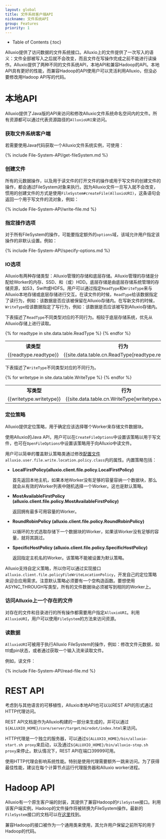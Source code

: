 ```yaml
---
layout: global
title: 文件系统客户端API
nickname: 文件系统API
group: Features
priority: 1
---
```


* Table of Contents
{:toc}

Alluxio提供了访问数据的文件系统接口。Alluxio上的文件提供了一次写入的语义：文件全部被写入之后就不会改变，而且文件在写操作完成之前不能进行读操作。Alluxio提供了两种不同的文件系统API，本地API和兼容Hadoop的API。本地API具有更好的性能，而兼容Hadoop的API使用户可以灵活利用Alluxio，但没必要修改用Hadoop API写的代码。

# 本地API

Alluxio提供了Java版的API来访问和修改Alluxio文件系统命名空间内的文件。所有资源都可以通过代表资源路径的`AlluxioURI`来访问。

### 获取文件系统客户端

若需要使用Java代码获取一个Alluxio文件系统实例，可使用：

{% include File-System-API/get-fileSystem.md %}

### 创建文件

所有的元数据操作，以及用于读文件的打开文件的操作或用于写文件的创建文件的操作，都会通过FileSystem对象来执行。因为Alluxio文件一旦写入就不会改变，惯用的创建文件的方式是使用`FileSystem#createFile(AlluxioURI)`，这条语句会返回一个用于写文件的流对象，例如：

{% include File-System-API/write-file.md %}

### 指定操作选项

对于所有FileSystem的操作，可能要指定额外的`options`域，该域允许用户指定该操作的非默认设置。例如：

{% include File-System-API/specify-options.md %}

### IO选项

Alluxio有两种存储类型：Alluxio管理的存储和底层存储。Alluxio管理的存储是分配给Worker的内存、SSD、和（或）HDD。底层存储是由底层存储系统管理的存储资源，如S3，Swift或HDFS。用户可以通过指定`ReadType`和`WriteType`来与Alluxio本地存储或底层存储进行交互。在读文件的时候，`ReadType`给该数据指定了读行为，例如：该数据是否应该被保留在Alluxio存储内。在写新文件的时候，`WriteType`给该数据指定了写行为，例如：该数据是否应该被写到Alluxio存储内。

下表描述了`ReadType`不同类型对应的不同行为。相较于底层存储系统，优先从Alluxio存储上进行读取。

<table class="table table-striped">
<tr><th>读类型</th><th>行为</th>
</tr>
{% for readtype in site.data.table.ReadType %}
<tr>
  <td>{{readtype.readtype}}</td>
  <td>{{site.data.table.cn.ReadType[readtype.readtype]}}</td>
</tr>
{% endfor %}
</table>

下表描述了`WriteType`不同类型对应的不同行为。

<table class="table table-striped">
<tr><th>写类型</th><th>行为</th>
</tr>
{% for writetype in site.data.table.WriteType %}
<tr>
  <td>{{writetype.writetype}}</td>
  <td>{{site.data.table.cn.WriteType[writetype.writetype]}}</td>
</tr>
{% endfor %}
</table>

### 定位策略

Alluxio提供定位策略，用于确定应该选择哪个Worker来存储文件数据块。

使用Alluxio的Java API，用户可以在`CreateFileOptions`中设置该策略以用于写文件，也可在`OpenFileOptions`中设置该策略用于向Alluxio中读文件。

用户可以简单的覆盖默认策略类通过修改[配置文件](Configuration-Settings.html)`alluxio.user.file.write.location.policy.class`内的属性。内置策略包括：

* **LocalFirstPolicy(alluxio.client.file.policy.LocalFirstPolicy)**

    首先返回本地主机，如果本地Worker没有足够的容量容纳一个数据块，那么就会从有效的Worker列表中随机选择一个Worker。这也是默认策略。

* **MostAvailableFirstPolicy (alluxio.client.file.policy.MostAvailableFirstPolicy)**

    返回拥有最多可用容量的Worker。

* **RoundRobinPolicy (alluxio.client.file.policy.RoundRobinPolicy)**

    以循环的方式选取存储下一个数据块的Worker，如果该Worker没有足够的容量，就将其跳过。

* **SpecificHostPolicy (alluxio.client.file.policy.SpecificHostPolicy)**

    返回指定主机名的Worker。该策略不能被设置为默认策略。

Alluxio支持自定义策略，所以你可以通过实现接口`alluxio.client.file.policyFileWriteLocationPolicy`，开发自己的定位策略来迎合应用需求。注意默认策略必须要有一个空构造函数。要想使用ASYNC_THROUGH写类型，所有的文件数据块必须被写到相同的Worker上。

### 访问Alluxio上一个存在的文件

对存在的文件和目录进行的所有操作都需要用户指定`AlluxioURI`。利用`AlluxioURI`，用户可以使用`FileSystem`的方法来访问资源。

### 读数据

`AlluxioURI`可被用于执行Alluxio FileSystem的操作，例如：修改文件元数据，如ttl或pin状态，或者通过获取一个输入流来读取文件。

例如，读文件：

{% include File-System-API/read-file.md %}

# REST API

考虑到与其他语言的可移植性，Alluxio本地API也可以以REST API的形式通过HTTP代理访问。

REST API文档是作为Alluxio构建的一部分来生成的，并可以通过`${ALLUXIO_HOME}/core/server/target/miredot/index.html`来访问。

HTTP代理是一个独立的服务器，可以通过`${ALLUXIO_HOME}/bin/alluxio-start.sh proxy`来启动，以及通过`${ALLUXIO_HOME}/bin/alluxio-stop.sh proxy`来停止。默认情况下，REST API在端口39999可用。

使用HTTP代理会影响系统性能。特别是使用代理需要额外一跳来访问。为了获得最佳性能，建议在每个计算节点运行代理服务器和Alluxio worker进程。

# Hadoop API

Alluxio有一个原生客户端的封装，其提供了兼容Hadoop的`FileSystem`接口。利用该客户端实例，Hadoop的文件操作将被转换为FileSystem操作。最新的`FileSystem`接口的文档可以在[这里](http://hadoop.apache.org/docs/current/api/org/apache/hadoop/fs/FileSystem.html)找到。

兼容Hadoop的接口被作为一个通用类来使用，其允许用户保留之前所写的用于Hadoop的代码。
